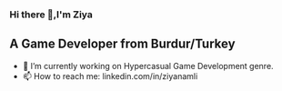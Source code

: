 ### Hi there 👋,I'm Ziya
##
## A Game Developer from Burdur/Turkey

- 🔭 I’m currently working on Hypercasual Game Development genre.
- 📫 How to reach me: linkedin.com/in/ziyanamli


<!--
**shadowcrypty/shadowcrypty** is a ✨ _special_ ✨ repository because its `README.md` (this file) appears on your GitHub profile.

Here are some ideas to get you started:

- 🌱 I’m currently learning ...
- 👯 I’m looking to collaborate on ...
- 🤔 I’m looking for help with ...
- 💬 Ask me about ...
- 😄 Pronouns: ...
- ⚡ Fun fact: ...
-->
